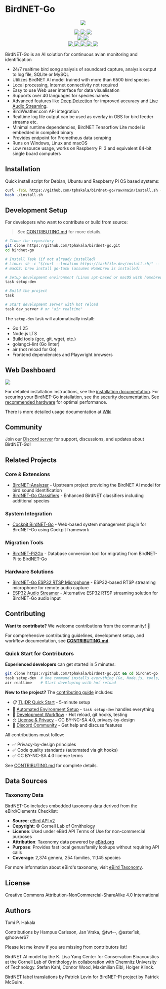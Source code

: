 # BirdNET-Go

<p align="center">
  <img src="doc/BirdNET-Go-logo.webp" />
</p>
<p align="center">
  <!-- Project Status -->
  <a href="https://github.com/tphakala/birdnet-go/releases">
    <img src="https://img.shields.io/github/v/release/tphakala/birdnet-go?include_prereleases&style=flat-square&color=blue">
  </a>
  <a href="https://creativecommons.org/licenses/by-nc-sa/4.0/">
    <img src="https://badgen.net/badge/License/CC-BY-NC-SA%204.0/green">
  </a>
  <img src="https://badgen.net/badge/OS/Linux%2C%20Windows%2C%20macOS/blue">

  <br>

  <!-- Code Quality -->
  <a href="https://golang.org">
    <img src="https://img.shields.io/badge/Built%20with-Go-teal?style=flat-square&logo=go">
  </a>
  <a href="https://goreportcard.com/report/github.com/tphakala/birdnet-go">
    <img src="https://goreportcard.com/badge/github.com/tphakala/birdnet-go?style=flat-square">
  </a>

  <br>

  <!-- Community -->
  <a href="https://github.com/tphakala/birdnet-go/network/members">
    <img src="https://img.shields.io/github/forks/tphakala/birdnet-go?style=flat-square&color=purple">
  <a href="https://github.com/tphakala/birdnet-go/graphs/contributors">
    <img src="https://img.shields.io/github/contributors/tphakala/birdnet-go?style=flat-square&color=orange">
  </a>
  </a>
  <a href="https://github.com/tphakala/birdnet-go/issues">
    <img src="https://img.shields.io/github/issues/tphakala/birdnet-go?style=flat-square&color=red">
  </a>
  <a href="https://discord.gg/gcSCFGUtsd">
    <img src="https://img.shields.io/discord/1298738918239100939?style=flat-square&logo=discord&color=5865F2&label=Discord">
  </a>

  <a href="https://coderabbit.ai">
    <img src="https://img.shields.io/coderabbit/prs/github/tphakala/birdnet-go?utm_source=oss&utm_medium=github&utm_campaign=tphakala%2Fbirdnet-go&labelColor=171717&color=FF570A&link=https%3A%2F%2Fcoderabbit.ai&label=CodeRabbit+Reviews">
  </a>
</p>

BirdNET-Go is an AI solution for continuous avian monitoring and identification

- 24/7 realtime bird song analysis of soundcard capture, analysis output to log file, SQLite or MySQL
- Utilizes BirdNET AI model trained with more than 6500 bird species
- Local processing, Internet connectivity not required
- Easy to use Web user interface for data visualisation
- Supports over 40 languages for species names
- Advanced features like [Deep Detection](doc/wiki/guide.md#deep-detection) for improved accuracy and [Live Audio Streaming](doc/wiki/guide.md#live-audio-streaming).
- BirdWeather.com API integration
- Realtime log file output can be used as overlay in OBS for bird feeder streams etc.
- Minimal runtime dependencies, BirdNET Tensorflow Lite model is embedded in compiled binary
- Provides endpoint for Prometheus data scraping
- Runs on Windows, Linux and macOS
- Low resource usage, works on Raspberry Pi 3 and equivalent 64-bit single board computers

## Installation

Quick install script for Debian, Ubuntu and Raspberry Pi OS based systems:

```bash
curl -fsSL https://github.com/tphakala/birdnet-go/raw/main/install.sh -o install.sh
bash ./install.sh
```

## Development Setup

For developers who want to contribute or build from source:

> See [CONTRIBUTING.md](CONTRIBUTING.md#step-1-install-task-runner) for more details.

```bash
# Clone the repository
git clone https://github.com/tphakala/birdnet-go.git
cd birdnet-go

# Install Task (if not already installed)
# Linux: sh -c "$(curl --location https://taskfile.dev/install.sh)" -- -d -b /usr/local/bin
# macOS: brew install go-task (assumes Homebrew is installed)

# Setup development environment (Linux apt-based or macOS with homebrew)
task setup-dev

# Build the project
task

# Start development server with hot reload
task dev_server # or "air realtime"
```

The `setup-dev` task will automatically install:

- Go 1.25
- Node.js LTS
- Build tools (gcc, git, wget, etc.)
- golangci-lint (Go linter)
- air (hot reload for Go)
- Frontend dependencies and Playwright browsers

## Web Dashboard

<img src="doc/BirdNET-Go-dashboard.webp" />

For detailed installation instructions, see the [installation documentation](doc/wiki/installation.md). For securing your BirdNET-Go installation, see the [security documentation](doc/wiki/security.md). See [recommended hardware](doc/wiki/hardware.md) for optimal performance.

There is more detailed usage documentation at [Wiki](doc/wiki/guide.md)

## Community

Join our [Discord server](https://discord.gg/gcSCFGUtsd) for support, discussions, and updates about BirdNET-Go!

## Related Projects

### Core & Extensions

- [BirdNET-Analyzer](https://github.com/birdnet-team/BirdNET-Analyzer) - Upstream project providing the BirdNET AI model for bird sound identification
- [BirdNET-Go Classifiers](https://github.com/tphakala/birdnet-go-classifiers) - Enhanced BirdNET classifiers including additional species

### System Integration

- [Cockpit BirdNET-Go](https://github.com/tphakala/cockpit-birdnet-go) - Web-based system management plugin for BirdNET-Go using Cockpit framework

### Migration Tools

- [BirdNET-Pi2Go](https://github.com/tphakala/birdnet-pi2go) - Database conversion tool for migrating from BirdNET-Pi to BirdNET-Go

### Hardware Solutions

- [BirdNET-Go ESP32 RTSP Microphone](https://github.com/Sukecz/birdnetgo-esp32-rtsp-mic) - ESP32-based RTSP streaming microphone for remote audio capture
- [ESP32 Audio Streamer](https://github.com/jpmurray/esp32-audio-streamer) - Alternative ESP32 RTSP streaming solution for BirdNET-Go audio input

## Contributing

**Want to contribute?** We welcome contributions from the community! 🎉

For comprehensive contributing guidelines, development setup, and workflow documentation, see [**CONTRIBUTING.md**](CONTRIBUTING.md).

### Quick Start for Contributors

**Experienced developers** can get started in 5 minutes:

```bash
git clone https://github.com/tphakala/birdnet-go.git && cd birdnet-go
task setup-dev  # One command installs everything (Go, Node.js, tools, git hooks)
air realtime    # Start developing with hot reload
```

**New to the project?** The [contributing guide](CONTRIBUTING.md) includes:

- 📋 [TL;DR Quick Start](CONTRIBUTING.md#tldr---quick-start-for-experienced-developers) - 5-minute setup
- 🔧 [Automated Environment Setup](CONTRIBUTING.md#development-environment-setup) - `task setup-dev` handles everything
- 📖 [Development Workflow](CONTRIBUTING.md#development-workflow) - Hot reload, git hooks, testing
- ⚖️ [License & Privacy](CONTRIBUTING.md#license-and-legal) - CC BY-NC-SA 4.0, privacy-by-design
- 💬 [Discord Community](https://discord.gg/gcSCFGUtsd) - Get help and discuss features

All contributions must follow:

- ✅ Privacy-by-design principles
- ✅ Code quality standards (automated via git hooks)
- ✅ CC BY-NC-SA 4.0 license terms

See [CONTRIBUTING.md](CONTRIBUTING.md) for complete details.

## Data Sources

### Taxonomy Data

BirdNET-Go includes embedded taxonomy data derived from the eBird/Clements Checklist:

- **Source**: [eBird API v2](https://api.ebird.org/v2/ref/taxonomy/ebird)
- **Copyright**: © Cornell Lab of Ornithology
- **License**: Used under eBird API Terms of Use for non-commercial purposes
- **Attribution**: Taxonomy data powered by [eBird.org](https://ebird.org)
- **Purpose**: Provides fast local genus/family lookups without requiring API calls
- **Coverage**: 2,374 genera, 254 families, 11,145 species

For more information about eBird's taxonomy, visit [eBird Taxonomy](https://ebird.org/science/use-ebird-data/the-ebird-taxonomy).

## License

Creative Commons Attribution-NonCommercial-ShareAlike 4.0 International

## Authors

Tomi P. Hakala

Contributions by Hampus Carlsson, Jan Vrska, @twt--, @aster1sk, @hoover67

Please let me know if you are missing from contributors list!

BirdNET AI model by the K. Lisa Yang Center for Conservation Bioacoustics at the Cornell Lab of Ornithology in collaboration with Chemnitz University of Technology. Stefan Kahl, Connor Wood, Maximilian Eibl, Holger Klinck.

BirdNET label translations by Patrick Levin for BirdNET-Pi project by Patrick McGuire.
